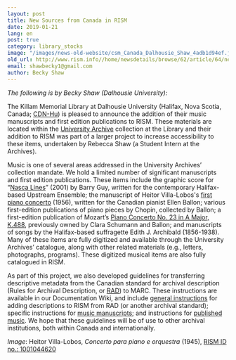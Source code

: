 ```yaml
---
layout: post
title: New Sources from Canada in RISM
date: 2019-01-21
lang: en
post: true
category: library_stocks
image: "/images/news-old-website/csm_Canada_Dalhousie_Shaw_4adb1d94ef.jpg"
old_url: http://www.rism.info//home/newsdetails/browse/62/article/64/new-sources-from-canada-in-rism.html
email: shawbecky1@gmail.com
author: Becky Shaw
---
```



_The following is by Becky Shaw (Dalhousie University):_

The Killam Memorial Library at Dalhousie University (Halifax, Nova Scotia, Canada; [CDN-Hu](https://opac.rism.info/metaopac/search?View=rism&View=rism&siglum=CDN-Hu&Language=en)) is pleased to announce the addition of their music manuscripts and first edition publications to RISM. These materials are located within the [University Archive](https://libraries.dal.ca/find/university-archives.html) collection at the Library and their addition to RISM was part of a larger project to increase accessibility to these items, undertaken by Rebecca Shaw (a Student Intern at the Archives).

Music is one of several areas addressed in the University Archives’ collection mandate. We hold a limited number of significant manuscripts and first edition publications. These items include the graphic score for “[Nasca Lines](https://opac.rism.info/search?id=1001045228&View=rism)” (2001) by Barry Guy, written for the contemporary Halifax-based Upstream Ensemble; the manuscript of Heitor Villa-Lobos's [first piano concerto](https://opac.rism.info/search?id=1001044620&View=rism) (1956), written for the Canadian pianist Ellen Ballon; various first-edition publications of piano pieces by Chopin, collected by Ballon; a first-edition publication of Mozart’s [Piano Concerto No. 23 in A Major, K.488](https://opac.rism.info/search?id=00000990044372&View=rism), previously owned by Clara Schumann and Ballon; and manuscripts of songs by the Halifax-based suffragette Edith J. Archibald (1856-1938). Many of these items are fully digitized and available through the University Archives’ catalogue, along with other related materials (e.g., letters, photographs, programs). These digitized musical items are also fully catalogued in RISM.

As part of this project, we also developed guidelines for transferring descriptive metadata from the Canadian standard for archival description (Rules for Archival Description, or [RAD](http://www.cdncouncilarchives.ca/archdesrules.html)) to MARC. These instructions are available in our Documentation Wiki, and include [general instructions](https://dallibraries.atlassian.net/wiki/spaces/APM/pages/713719809/Instructions+on+using+MusCat) for adding descriptions to RISM from RAD (or another archival standard); specific instructions for [music manuscripts](https://dallibraries.atlassian.net/wiki/spaces/APM/pages/105054209/Archival+description+of+music+manuscripts); and instructions for [published music](https://dallibraries.atlassian.net/wiki/spaces/APM/pages/701038593/Archival+description+of+published+music+scores+and+sheet+music). We hope that these guidelines will be of use to other archival institutions, both within Canada and internationally.



_Image_: Heitor Villa-Lobos, _Concerto para piano e orquestra_ (1945), [RISM ID no.: 1001044620](https://opac.rism.info/search?id=1001044620&View=rism)



<script type="text/javascript">var switchTo5x=true;</script><script type="text/javascript" src="http://w.sharethis.com/button/buttons.js"></script><script type="text/javascript">stLight.options({publisher: "9b601438-1ce1-49d8-bfd7-9cff5df54c17", doNotHash: false, doNotCopy: false, hashAddressBar: false});</script>